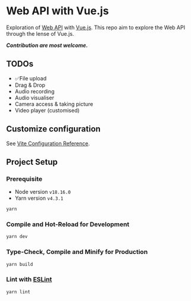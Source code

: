 # Web API with Vue.js

Exploration of [Web API](https://developer.mozilla.org/en-US/docs/Web/API) with [Vue.js](https://vuejs.org/). This repo aim to explore the Web API through the lense of Vue.js.

_**Contribution are most welcome.**_

## TODOs

-   ✅File upload
-   Drag & Drop
-   Audio recording
-   Audio visualiser
-   Camera access & taking picture
-   Video player (customised)

## Customize configuration

See [Vite Configuration Reference](https://vitejs.dev/config/).

## Project Setup

### Prerequisite

-   Node version `v18.16.0`
-   Yarn version `v4.3.1`

```sh
yarn
```

### Compile and Hot-Reload for Development

```sh
yarn dev
```

### Type-Check, Compile and Minify for Production

```sh
yarn build
```

### Lint with [ESLint](https://eslint.org/)

```sh
yarn lint
```
